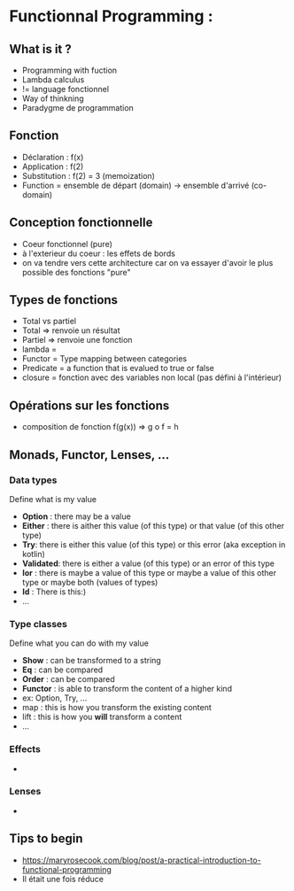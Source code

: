 # Functionnal Programming : 

## What is it ?
 - Programming with fuction
 - Lambda calculus
 - != language fonctionnel
 - Way of thinkning
 - Paradygme de programmation
 
## Fonction
 - Déclaration : f(x)
 - Application : f(2)
 - Substitution : f(2) = 3 (memoization)
 - Function = ensemble de départ (domain) -> ensemble d'arrivé (co-domain)

## Conception fonctionnelle
 - Coeur fonctionnel (pure)
 - à l'exterieur du coeur : les effets de bords
 - on va tendre vers cette architecture car on va essayer d'avoir le plus possible des fonctions "pure"
 
## Types de fonctions 
 - Total vs partiel
 - Total => renvoie un résultat
 - Partiel => renvoie une fonction
 - lambda = 
 - Functor = Type mapping between categories
 - Predicate = a function that is evalued to true or false
 - closure = fonction avec des variables non local (pas défini à l'intérieur)
 
## Opérations sur les fonctions
 - composition de fonction f(g(x)) => g o f = h

## Monads, Functor, Lenses, ...
### Data types
Define what is my value
- __Option__ : there may be a value
- __Either__ : there is aither this value (of this type) or that value (of this other type)
- __Try__: there is either this value (of this type) or this error (aka exception in kotlin)
- __Validated__: there is either a value (of this type) or an error of this type
- __Ior__ : there is maybe a value of this type or maybe a value of this other type or maybe both (values of types)
- __Id__ : There is this:)
- ...
### Type classes
Define what you can do with my value
- __Show__ : can be transformed to a string
- __Eq__ : can be compared
- __Order__ : can be compared
- __Functor__ : is able to transform the content of a higher kind
 - ex: Option, Try, ...
 - map : this is how you transform the existing content
 - lift : this is how you __will__ transform a content 
- ...
### Effects
- 
### Lenses
- 


## Tips to begin
 - https://maryrosecook.com/blog/post/a-practical-introduction-to-functional-programming
 - Il était une fois réduce
 
